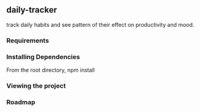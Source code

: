 ## daily-tracker
track daily habits and see pattern of their effect on productivity and mood.

### Requirements

### Installing Dependencies
From the root directory, npm install

### Viewing the project

### Roadmap
